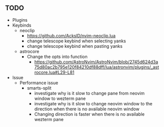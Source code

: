 ## TODO
- Plugins
- Keybinds
  - neoclip
    - https://github.com/AckslD/nvim-neoclip.lua
    - change telescope keybind when selecting yanks
    - change telescope keybind when pasting yanks
  - astrocore
    - Change the opts into function
      - https://github.com/AstroNvim/AstroNvim/blob/2745d624d3a75d80ac2b795e120f84210df88dff/lua/astronvim/plugins/_astrocore.lua#L29-L81
- Issue
  - Performance issue
    - smarts-split
      - investigate why is it slow to change pane from neovim window to wezterm pane
      - investigate why is it slow to change neovim window to the direction when there is no available neovim window
      - Changing direction is faster when there is no available wezterm pane
